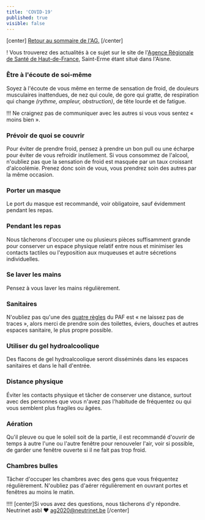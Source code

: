 ```yaml
---
title: 'COVID-19'
published: true
visible: false
---
```

[center]
[Retour au sommaire de l'AG.](/ag2020?classes=btn,btn-primary) 
[/center]

! Vous trouverez des actualités à ce sujet sur le site de l'[Agence Régionale de Santé de Haut-de-France](https://www.hauts-de-france.ars.sante.fr/), Saint-Erme étant situé dans l'Aisne.

### Être à l'écoute de soi-même

Soyez à l'écoute de vous même en terme de sensation de froid, de douleurs musculaires inattendues, de nez qui coule, de gore qui gratte, de respiration qui change *(rythme, ampleur, obstruction)*, de tête lourde et de fatigue.

!!! Ne craignez pas de communiquer avec les autres si vous vous sentez « moins bien ».

### Prévoir de quoi se couvrir

Pour éviter de prendre froid, pensez à prendre un bon pull ou une écharpe pour éviter de vous refroidir inutilement.  Si vous consommez de l'alcool, n'oubliez pas que la sensation de froid est masquée par un taux croissant d'alcoolémie. Prenez donc soin de vous, vous prendrez soin des autres par la même occasion.

### Porter un masque

Le port du masque est recommandé, voir obligatoire, sauf évidemment pendant les repas.

### Pendant les repas

Nous tâcherons d'occuper une ou plusieurs pièces suffisamment grande pour conserver un espace physique relatif entre nous et minimiser les contacts tactiles ou l'eyposition aux muqueuses et autre sécretions individuelles.

### Se laver les mains

Pensez à vous laver les mains régulièrement.

### Sanitaires

N'oubliez pas qu'une des [quatre règles](/ag2020/paf/introduction#4rules) du PAF est « ne laissez pas de traces », alors merci de prendre soin des toilettes, éviers, douches et autres espaces sanitaire, le plus propre possible.

### Utiliser du gel hydroalcoolique

Des flacons de gel hydroalcoolique seront disséminés dans les espaces sanitaires et dans le hall d'entrée.

### Distance physique

Éviter les contacts physique et tâcher de conserver une distance, surtout avec des personnes que vous n'avez pas l'habitude de fréquentez ou qui vous semblent plus fragiles ou âgées.

### Aération

Qu'il pleuve ou que le soleil soit de la partie, il est recommandé d'ouvrir de temps à autre l'une ou l'autre fenêtre pour renouveler l'air, voir si possible, de garder une fenêtre ouverte si il ne fait pas trop froid.

### Chambres bulles

Tâcher d'occuper les chambres avec des gens que vous fréquentez régulièrement.  N'oubliez pas d'aérer régulièrement en ouvrant portes et fenêtres au moins le matin.

!!!! [center]Si vous avez des questions, nous tâcherons d'y répondre.</br>Neutrinet asbl ♥ <a href="mailto:ag2020@neutrinet.be?subject=[AGFFDN2020] covid19&body=Étant passé par la page covid19, j'ai l'une ou l'autre question remarque ou commentaire.%0D%0A%0D%0A%0D%0A">ag2020@neutrinet.be</a> [/center]


